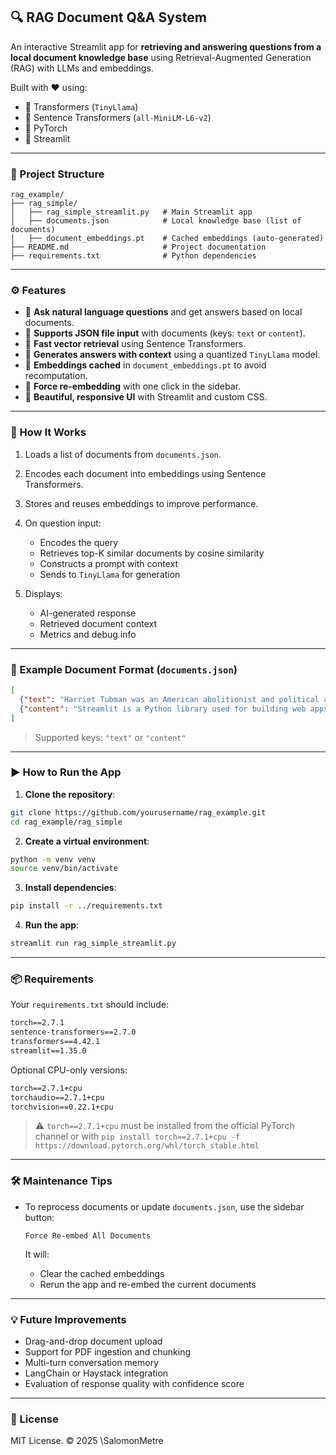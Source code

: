 ## 🔍 RAG Document Q\&A System

An interactive Streamlit app for **retrieving and answering questions from a local document knowledge base** using Retrieval-Augmented Generation (RAG) with LLMs and embeddings.

Built with ❤️ using:

* 🤗 Transformers (`TinyLlama`)
* 🧠 Sentence Transformers (`all-MiniLM-L6-v2`)
* 🐍 PyTorch
* 🎈 Streamlit

---

### 📁 Project Structure

```
rag_example/
├── rag_simple/
│   ├── rag_simple_streamlit.py   # Main Streamlit app
│   ├── documents.json            # Local knowledge base (list of documents)
│   ├── document_embeddings.pt    # Cached embeddings (auto-generated)
├── README.md                     # Project documentation
├── requirements.txt              # Python dependencies
```

---

### ⚙️ Features

* 🔎 **Ask natural language questions** and get answers based on local documents.
* 📄 **Supports JSON file input** with documents (keys: `text` or `content`).
* 🚀 **Fast vector retrieval** using Sentence Transformers.
* 🤖 **Generates answers with context** using a quantized `TinyLlama` model.
* 💾 **Embeddings cached** in `document_embeddings.pt` to avoid recomputation.
* 🔁 **Force re-embedding** with one click in the sidebar.
* 🎨 **Beautiful, responsive UI** with Streamlit and custom CSS.

---

### 🧠 How It Works

1. Loads a list of documents from `documents.json`.
2. Encodes each document into embeddings using Sentence Transformers.
3. Stores and reuses embeddings to improve performance.
4. On question input:

   * Encodes the query
   * Retrieves top-K similar documents by cosine similarity
   * Constructs a prompt with context
   * Sends to `TinyLlama` for generation
5. Displays:

   * AI-generated response
   * Retrieved document context
   * Metrics and debug info

---

### 🧪 Example Document Format (`documents.json`)

```json
[
  {"text": "Harriet Tubman was an American abolitionist and political activist."},
  {"content": "Streamlit is a Python library used for building web apps for machine learning and data science."}
]
```

> Supported keys: `"text"` or `"content"`

---

### ▶️ How to Run the App

1. **Clone the repository**:

```bash
git clone https://github.com/yourusername/rag_example.git
cd rag_example/rag_simple
```

2. **Create a virtual environment**:

```bash
python -m venv venv
source venv/bin/activate
```

3. **Install dependencies**:

```bash
pip install -r ../requirements.txt
```

4. **Run the app**:

```bash
streamlit run rag_simple_streamlit.py
```

---

### 📦 Requirements

Your `requirements.txt` should include:

```txt
torch==2.7.1
sentence-transformers==2.7.0
transformers==4.42.1
streamlit==1.35.0
```

Optional CPU-only versions:

```txt
torch==2.7.1+cpu
torchaudio==2.7.1+cpu
torchvision==0.22.1+cpu
```

> ⚠️ `torch==2.7.1+cpu` must be installed from the official PyTorch channel or with `pip install torch==2.7.1+cpu -f https://download.pytorch.org/whl/torch_stable.html`

---

### 🛠 Maintenance Tips

* To reprocess documents or update `documents.json`, use the sidebar button:

  ```
  Force Re-embed All Documents
  ```

  It will:

  * Clear the cached embeddings
  * Rerun the app and re-embed the current documents

---

### 💡 Future Improvements

* Drag-and-drop document upload
* Support for PDF ingestion and chunking
* Multi-turn conversation memory
* LangChain or Haystack integration
* Evaluation of response quality with confidence score

---

### 📜 License

MIT License. © 2025 \SalomonMetre

